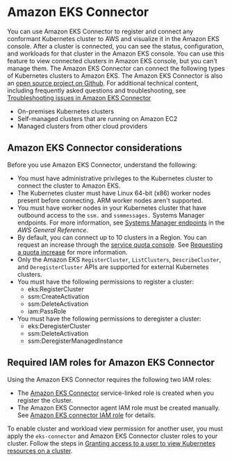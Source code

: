 # Amazon EKS Connector<a name="eks-connector"></a>

You can use Amazon EKS Connector to register and connect any conformant Kubernetes cluster to AWS and visualize it in the Amazon EKS console\. After a cluster is connected, you can see the status, configuration, and workloads for that cluster in the Amazon EKS console\. You can use this feature to view connected clusters in Amazon EKS console, but you can't manage them\. The Amazon EKS Connector can connect the following types of Kubernetes clusters to Amazon EKS\. The Amazon EKS Connector is also an [open source project on Github](https://github.com/aws/amazon-eks-connector)\. For additional technical content, including frequently asked questions and troubleshooting, see [Troubleshooting issues in Amazon EKS Connector](troubleshooting-connector.md)


+ On\-premises Kubernetes clusters
+ Self\-managed clusters that are running on Amazon EC2
+ Managed clusters from other cloud providers

## Amazon EKS Connector considerations<a name="connect-cluster-reqts"></a>

Before you use Amazon EKS Connector, understand the following:
+ You must have administrative privileges to the Kubernetes cluster to connect the cluster to Amazon EKS\.
+ The Kubernetes cluster must have Linux 64\-bit \(x86\) worker nodes present before connecting\. ARM worker nodes aren't supported\.
+ You must have worker nodes in your Kubernetes cluster that have outbound access to the `ssm.` and `ssmmessages.` Systems Manager endpoints\. For more information, see [Systems Manager endpoints](https://docs.aws.amazon.com/general/latest/gr/ssm.html) in the *AWS General Reference*\.
+ By default, you can connect up to 10 clusters in a Region\. You can request an increase through the [service quota console](https://docs.aws.amazon.com/servicequotas/latest/userguide/request-quota-increase.html)\. See [Requesting a quota increase](https://docs.aws.amazon.com/servicequotas/latest/userguide/request-quota-increase.html) for more information\.
+ Only the Amazon EKS `RegisterCluster`, `ListClusters`, `DescribeCluster`, and `DeregisterCluster` APIs are supported for external Kubernetes clusters\.
+ You must have the following permissions to register a cluster:
  + eks:RegisterCluster 
  + ssm:CreateActivation
  + ssm:DeleteActivation
  + iam:PassRole
+ You must have the following permissions to deregister a cluster:
  + eks:DeregisterCluster 
  + ssm:DeleteActivation
  + ssm:DeregisterManagedInstance

## Required IAM roles for Amazon EKS Connector<a name="connector-iam-permissions"></a>

Using the Amazon EKS Connector requires the following two IAM roles:
+ The [Amazon EKS Connector](https://docs.aws.amazon.com/eks/latest/userguide/using-service-linked-roles-eks-connector.html) service\-linked role is created when you register the cluster\.
+ The Amazon EKS Connector agent IAM role must be created manually\. See [Amazon EKS connector IAM role](connector_IAM_role.md) for details\.

To enable cluster and workload view permission for another user, you must apply the `eks-connector` and Amazon EKS Connector cluster roles to your cluster\. Follow the steps in [Granting access to a user to view Kubernetes resources on a cluster](connector-grant-access.md)\.